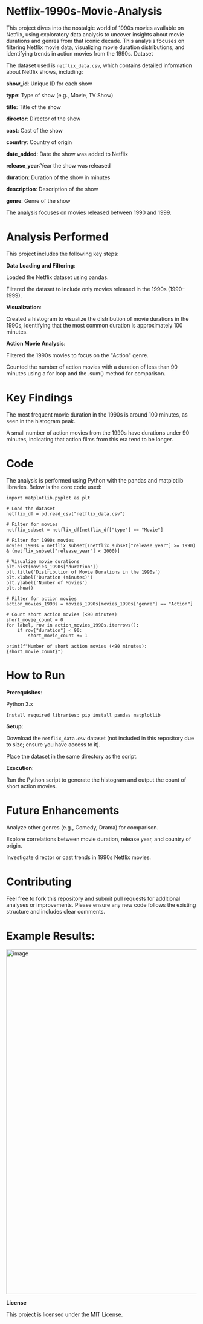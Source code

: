 # Netflix-1990s-Movie-Analysis
This project dives into the nostalgic world of 1990s movies available on Netflix, using exploratory data analysis to uncover insights about movie durations and genres from that iconic decade. This analysis focuses on filtering Netflix movie data, visualizing movie duration distributions, and identifying trends in action movies from the 1990s.
Dataset

The dataset used is ```netflix_data.csv```, which contains detailed information about Netflix shows, including:





**show_id**: Unique ID for each show



**type**: Type of show (e.g., Movie, TV Show)



**title**: Title of the show



**director**: Director of the show



**cast**: Cast of the show



**country**: Country of origin



**date_added**: Date the show was added to Netflix



**release_year**:Year the show was released



**duration**: Duration of the show in minutes



**description**: Description of the show



**genre**: Genre of the show

The analysis focuses on movies released between 1990 and 1999.

# Analysis Performed

This project includes the following key steps:





**Data Loading and Filtering**:





Loaded the Netflix dataset using pandas.



Filtered the dataset to include only movies released in the 1990s (1990–1999).



**Visualization**:





Created a histogram to visualize the distribution of movie durations in the 1990s, identifying that the most common duration is approximately 100 minutes.



**Action Movie Analysis**:





Filtered the 1990s movies to focus on the "Action" genre.



Counted the number of action movies with a duration of less than 90 minutes using a for loop and the .sum() method for comparison.

# Key Findings





The most frequent movie duration in the 1990s is around 100 minutes, as seen in the histogram peak.



A small number of action movies from the 1990s have durations under 90 minutes, indicating that action films from this era tend to be longer.

# Code

The analysis is performed using Python with the pandas and matplotlib libraries. Below is the core code used:

```import pandas as pd
import matplotlib.pyplot as plt

# Load the dataset
netflix_df = pd.read_csv("netflix_data.csv")

# Filter for movies
netflix_subset = netflix_df[netflix_df["type"] == "Movie"]

# Filter for 1990s movies
movies_1990s = netflix_subset[(netflix_subset["release_year"] >= 1990) & (netflix_subset["release_year"] < 2000)]

# Visualize movie durations
plt.hist(movies_1990s["duration"])
plt.title('Distribution of Movie Durations in the 1990s')
plt.xlabel('Duration (minutes)')
plt.ylabel('Number of Movies')
plt.show()

# Filter for action movies
action_movies_1990s = movies_1990s[movies_1990s["genre"] == "Action"]

# Count short action movies (<90 minutes)
short_movie_count = 0
for label, row in action_movies_1990s.iterrows():
    if row["duration"] < 90:
        short_movie_count += 1

print(f"Number of short action movies (<90 minutes): {short_movie_count}")
```


# How to Run





**Prerequisites**:





Python 3.x


```
Install required libraries: pip install pandas matplotlib
```


**Setup**:





Download the ```netflix_data.csv``` dataset (not included in this repository due to size; ensure you have access to it).



Place the dataset in the same directory as the script.



**Execution**:





Run the Python script to generate the histogram and output the count of short action movies.

# Future Enhancements





Analyze other genres (e.g., Comedy, Drama) for comparison.



Explore correlations between movie duration, release year, and country of origin.



Investigate director or cast trends in 1990s Netflix movies.

# Contributing

Feel free to fork this repository and submit pull requests for additional analyses or improvements. Please ensure any new code follows the existing structure and includes clear comments.

# Example Results:
<img width="1132" height="911" alt="image" src="https://github.com/user-attachments/assets/6184d13b-9519-4ce7-90a7-74d5126997dd" />



**License**

This project is licensed under the MIT License.
